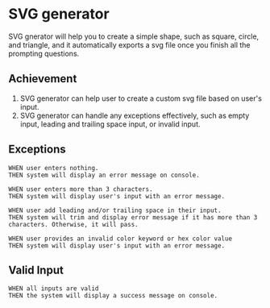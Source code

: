 # SVG generator
SVG gnerator will help you to create a simple shape, such as square, circle, and triangle, and it automatically exports a svg file once you finish all the prompting questions.

## Achievement
1. SVG generator can help user to create a custom svg file based on user's input.
2. SVG generator can handle any exceptions effectively, such as empty input, leading and trailing space input, or invalid input.

## Exceptions
```
WHEN user enters nothing.
THEN system will display an error message on console.
```


```
WHEN user enters more than 3 characters.
THEN system will display user's input with an error message.
```


```
WHEN user add leading and/or trailing space in their input.
THEN system will trim and display error message if it has more than 3 characters. Otherwise, it will pass.
```


```
WHEN user provides an invalid color keyword or hex color value
THEN system will display user's input with an error message.
```

## Valid Input
```
WHEN all inputs are valid
THEN the system will display a success message on console.
```
